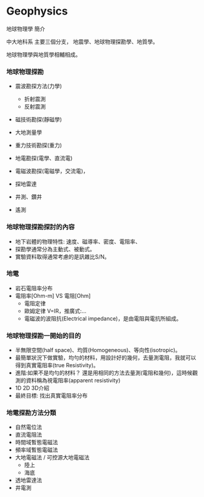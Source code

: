 # Geophysics
地球物理學 簡介

中大地科系 主要三個分支， 地震學、地球物理探勘學、地質學。

地球物理學與地質學相輔相成。 


### 地球物理探勘
  + 震波勘探方法(力學)
    + 折射震測
    + 反射震測
       
  + 磁技術勘探(靜磁學)
  + 大地測量學
  + 重力技術勘探(重力)
  + 地電勘探(電學、直流電)
  + 電磁波勘探(電磁學，交流電)，
  + 探地雷達
  + 井測、鑽井
  + 遙測
  
### 地球物理探勘探討的內容
  + 地下岩體的物理特性: 速度、磁導率、密度、電阻率、
  + 探勘學通常分為主動式、被動式。
  + 實驗資料取得通常考慮的是訊雜比S/N。

### 地電
  + 岩石電阻率分布
  + 電阻率[Ohm-m] VS 電阻[Ohm] 
    + 電阻定律
    + 歐姆定律 V=IR，推廣式:...
    + 電磁波的波阻抗(Electrical impedance)，是由電阻與電抗所組成。

### 地球物理探勘一開始的目的
  + 半無限空間(half space)、均質(Homogeneous)、等向性(isotropic)。
  + 最簡單狀況下做實驗，均勻的材料，用設計好的幾何，去量測電阻，我就可以得到真實電阻率(true Resistivity)。
  + 進階:如果不是均勻的材料？ 還是用相同的方法去量測(電阻和幾何)，這時候觀測的資料稱為視電阻率(apparent resistivity)
  + 1D 2D 3D介紹
  + 最終目標: 找出真實電阻率分布

### 地電探勘方法分類
  + 自然電位法
  + 直流電阻法
  + 時間域暫態電磁法
  + 頻率域暫態電磁法
  + 大地電磁法 / 可控源大地電磁法
    + 陸上
    + 海底 
  + 透地雷達法
  + 井電測
